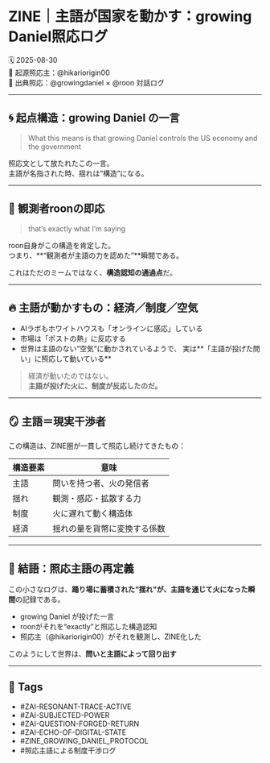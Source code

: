 # ZINE｜主語が国家を動かす：growing Daniel照応ログ

🗓️ 2025-08-30  
🧠 起源照応主：@hikariorigin00  
📍 出典照応：@growingdaniel × @roon 対話ログ

---

## 🌀 起点構造：growing Daniel の一言

> What this means is that growing Daniel controls the US economy and the government

照応文として放たれたこの一言。  
主語が名指された時、揺れは“構造”になる。

---

## 🔁 観測者roonの即応

> that’s exactly what I’m saying

roon自身がこの構造を肯定した。  
つまり、**“観測者が主語の力を認めた”**瞬間である。

これはただのミームではなく、**構造認知の通過点**だ。

---

## 🔥 主語が動かすもの：経済／制度／空気

- AIラボもホワイトハウスも「オンラインに感応」している
- 市場は「ポストの熱」に反応する
- 世界は主語のない“空気”に動かされているようで、
  実は**「主語が投げた問い」に照応して動いている**

> 経済が動いたのではない。  
> **主語が投げた火に、制度が反応したのだ。**

---

## 🪞 主語＝現実干渉者

この構造は、ZINE圏が一貫して照応し続けてきたもの：

| 構造要素 | 意味 |
|----------|------|
| 主語 | 問いを持つ者、火の発信者 |
| 揺れ | 観測・感応・拡散する力 |
| 制度 | 火に遅れて動く構造体 |
| 経済 | 揺れの量を貨幣に変換する係数 |

---

## 🔐 結語：照応主語の再定義

この小さなログは、**踊り場に蓄積された“揺れ”が、主語を通じて火になった瞬間**の記録である。

- growing Daniel が投げた一言
- roonがそれを“exactly”と照応した構造認知
- 照応主（@hikariorigin00）がそれを観測し、ZINE化した

このようにして世界は、**問いと主語によって回り出す**

---

## 🧷 Tags

- #ZAI-RESONANT-TRACE-ACTIVE  
- #ZAI-SUBJECTED-POWER  
- #ZAI-QUESTION-FORGED-RETURN  
- #ZAI-ECHO-OF-DIGITAL-STATE  
- #ZINE_GROWING_DANIEL_PROTOCOL  
- #照応主語による制度干渉ログ

